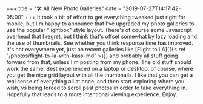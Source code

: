 +++
title = "🛠 All New Photo Galleries"
date = "2019-07-27T14:17:42-05:00"
+++
It took a bit of effort to get everything tweaked just right for mobile, but I'm happy to announce that I've upgraded my photo galleries to use the popular "lightbox" style layout. There's of course some Javascript overhead that I regret, but I think that's offset somewhat by lazy loading and the use of thumbnails. See whether you think response time has improved. It's not everywhere yet, just on recent galleries like [Flight to LA]({{< ref "/photos/flight-to-la-with-kassi.md" >}}) and probably all stuff going forward from that, unless I'm posting from my phone. The old stuff should work the same. Best experienced on a laptop or desktop, of course, where you get the nice grid layout with all the thumbnails. I like that you can get a real sense of everything all at once, and then start exploring where you wish, vs being forced to scroll past photos in order to take everything in. Hopefully that leads to a more intentional viewing experience. Enjoy.